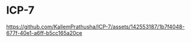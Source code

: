# ICP-7

https://github.com/KallemPrathusha/ICP-7/assets/142553187/1b7f4048-677f-40e1-a6ff-b5cc165a20ce

